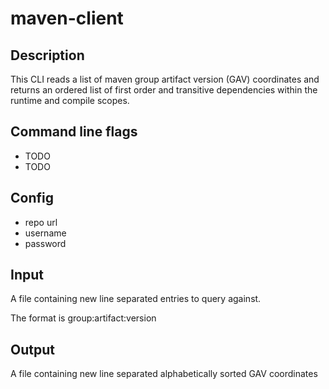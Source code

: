 # maven-client
## Description
This CLI reads a list of maven group artifact version (GAV) coordinates and returns an ordered list of first order and transitive dependencies within the runtime and compile scopes.
## Command line flags
- TODO
- TODO
## Config
- repo url
- username
- password
## Input
A file containing new line separated entries to query against.

The format is group:artifact:version
## Output
A file containing new line separated alphabetically sorted GAV coordinates
